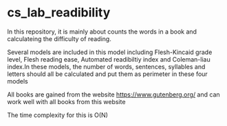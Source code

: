 # cs_lab_readibility
In this repository, it is mainly about counts the words in a book and calculateing the difficulty of reading. 

Several models are included in this model including Flesh-Kincaid grade level, Flesh reading ease, Automated readibiltiy index and Coleman-liau index.In
these models, the number of words, sentences, syllables and letters should all be calculated and put them as perimeter in these four models


All books are gained from the website https://www.gutenberg.org/ and can work well with all books from this website

The time complexity for this is O(N)
